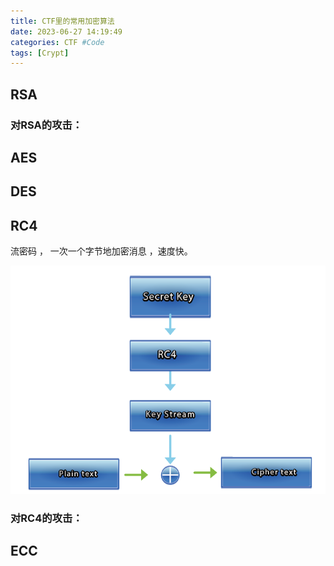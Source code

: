 ```yaml
---
title: CTF里的常用加密算法
date: 2023-06-27 14:19:49
categories: CTF #Code
tags: [Crypt]
---
```




## RSA





### 对RSA的攻击：





## AES





## DES





## RC4

 流密码 ， 一次一个字节地加密消息 ，速度快。

![1687250986520](CTF%E9%87%8C%E7%9A%84%E5%B8%B8%E7%94%A8%E5%8A%A0%E8%A7%A3%E5%AF%86%E7%AE%97%E6%B3%95/1687250986520.png)

### 对RC4的攻击：





## ECC




